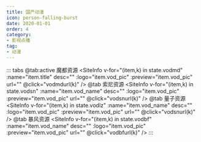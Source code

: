 ```yaml
---
title: 国产动漫
icon: person-falling-burst
date: 2020-01-01
order: 4
category:
- 影视点播
tag:
- 动漫
---
```


<ArtPlayer :src="state.src" :config="hlsConfig(state.PlayList)" />

::: tabs
@tab:active 魔都资源
<SiteInfo v-for="(item,k) in state.vodmd" :name="item.title" desc="" :logo="item.vod_pic" :preview="item.vod_pic"
  url="" @click="vodmdurl(k)" />
@tab 索尼资源
<SiteInfo v-for="(item,k) in state.vodsn" :name="item.vod_name" desc="" :logo="item.vod_pic" :preview="item.vod_pic"
  url="" @click="vodsnurl(k)" />
@tab 量子资源
<SiteInfo v-for="(item,k) in state.vodlz" :name="item.vod_name" desc="" :logo="item.vod_pic" :preview="item.vod_pic"
  url="" @click="vodsnurl(k)" />
@tab 暴风资源
<SiteInfo v-for="(item,k) in state.vodbf" :name="item.vod_name" desc="" :logo="item.vod_pic" :preview="item.vod_pic"
  url="" @click="vodbfurl(k)" />
:::

<script setup>

  import { vod } from 'db'
  import { hlsConfig } from 'cps/artConst'
  import { useStorage } from '@vueuse/core'
  import { onMounted, nextTick, onDeactivated } from "vue";
  const state = useStorage(
    "vod-gcdm",
    {
      src: "",
      vodmd: [],
      vodsn: [],
      vodlz: [],
      vodbf: [],
      PlayList: []
    }
  )

  onMounted(async () => {
    const moduapi = await vod.find({ "name": "mdzy-1" })
    const suonizy = await vod.find({ "name": "snzy-29" })
    const lzcaiji = await vod.find({ "name": "lzzy-29" })
    const bfzy = await vod.find({ "name": "bfzy-40" })
    state.value.vodmd = moduapi.data
    state.value.vodsn = suonizy.data
    state.value.vodlz = lzcaiji.data
    state.value.vodbf = bfzy.data
    vodmdurl(0)
  });
  const vodmdurl = (key) => {
    const { vodmd } = state.value
    state.value.PlayList = vodmd
    state.value.src = vodmd[key].url
  }
  const vodsnurl = (key) => {
    const { vodsn } = state.value
    state.value.PlayList = vodsn[key].play_list
    state.value.src = vodsn[key].play_list[0].url
  }
  const vodlzurl = (key) => {
    const { vodlz } = state.value
    state.value.PlayList = vodlz[key].play_list
    state.value.src = vodlz[key].play_list[0].url
  }
  const vodbfurl = (key) => {
    const { vodbf } = state.value
    state.value.PlayList = vodbf[key].play_list
    state.value.src = vodbf[key].play_list[0].url
  }
</script>